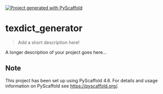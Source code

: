 <!-- These are examples of badges you might want to add to your README:
     please update the URLs accordingly

[![Built Status](https://api.cirrus-ci.com/github/<USER>/texdict_generator.svg?branch=main)](https://cirrus-ci.com/github/<USER>/texdict_generator)
[![ReadTheDocs](https://readthedocs.org/projects/texdict_generator/badge/?version=latest)](https://texdict_generator.readthedocs.io/en/stable/)
[![Coveralls](https://img.shields.io/coveralls/github/<USER>/texdict_generator/main.svg)](https://coveralls.io/r/<USER>/texdict_generator)
[![PyPI-Server](https://img.shields.io/pypi/v/texdict_generator.svg)](https://pypi.org/project/texdict_generator/)
[![Conda-Forge](https://img.shields.io/conda/vn/conda-forge/texdict_generator.svg)](https://anaconda.org/conda-forge/texdict_generator)
[![Monthly Downloads](https://pepy.tech/badge/texdict_generator/month)](https://pepy.tech/project/texdict_generator)
[![Twitter](https://img.shields.io/twitter/url/http/shields.io.svg?style=social&label=Twitter)](https://twitter.com/texdict_generator)
-->

[![Project generated with PyScaffold](https://img.shields.io/badge/-PyScaffold-005CA0?logo=pyscaffold)](https://pyscaffold.org/)

# texdict_generator

> Add a short description here!

A longer description of your project goes here...


<!-- pyscaffold-notes -->

## Note

This project has been set up using PyScaffold 4.6. For details and usage
information on PyScaffold see https://pyscaffold.org/.

